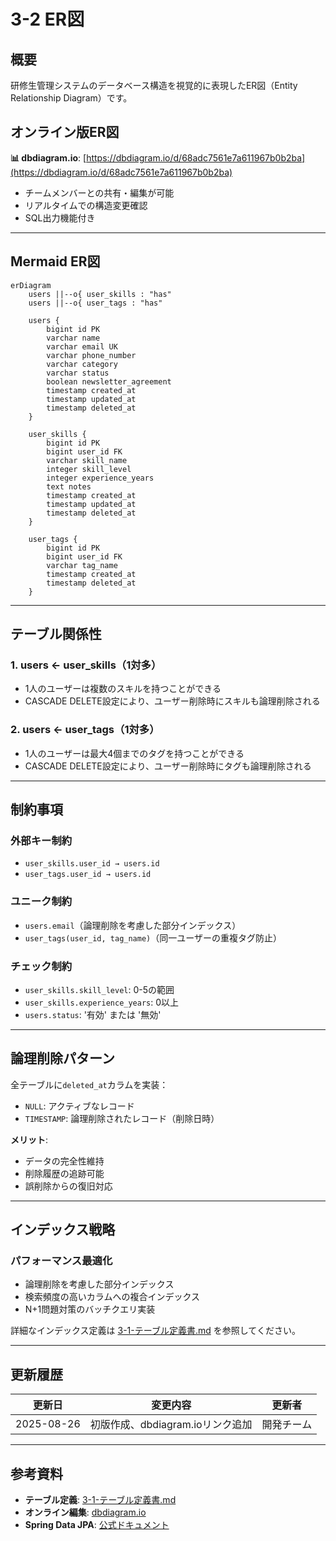 # 3-2 ER図

## 概要
研修生管理システムのデータベース構造を視覚的に表現したER図（Entity Relationship Diagram）です。

## オンライン版ER図

**📊 dbdiagram.io**: [https://dbdiagram.io/d/68adc7561e7a611967b0b2ba](https://dbdiagram.io/d/68adc7561e7a611967b0b2ba)

- チームメンバーとの共有・編集が可能
- リアルタイムでの構造変更確認
- SQL出力機能付き

---

## Mermaid ER図

```mermaid
erDiagram
    users ||--o{ user_skills : "has"
    users ||--o{ user_tags : "has"
    
    users {
        bigint id PK
        varchar name
        varchar email UK
        varchar phone_number
        varchar category
        varchar status
        boolean newsletter_agreement
        timestamp created_at
        timestamp updated_at
        timestamp deleted_at
    }
    
    user_skills {
        bigint id PK
        bigint user_id FK
        varchar skill_name
        integer skill_level
        integer experience_years
        text notes
        timestamp created_at
        timestamp updated_at
        timestamp deleted_at
    }
    
    user_tags {
        bigint id PK
        bigint user_id FK
        varchar tag_name
        timestamp created_at
        timestamp deleted_at
    }
```

---

## テーブル関係性

### **1. users ← user_skills（1対多）**
- 1人のユーザーは複数のスキルを持つことができる
- CASCADE DELETE設定により、ユーザー削除時にスキルも論理削除される

### **2. users ← user_tags（1対多）**
- 1人のユーザーは最大4個までのタグを持つことができる
- CASCADE DELETE設定により、ユーザー削除時にタグも論理削除される

---

## 制約事項

### **外部キー制約**
- `user_skills.user_id → users.id`
- `user_tags.user_id → users.id`

### **ユニーク制約**
- `users.email`（論理削除を考慮した部分インデックス）
- `user_tags(user_id, tag_name)`（同一ユーザーの重複タグ防止）

### **チェック制約**
- `user_skills.skill_level`: 0-5の範囲
- `user_skills.experience_years`: 0以上
- `users.status`: '有効' または '無効'

---

## 論理削除パターン

全テーブルに`deleted_at`カラムを実装：
- `NULL`: アクティブなレコード
- `TIMESTAMP`: 論理削除されたレコード（削除日時）

**メリット**:
- データの完全性維持
- 削除履歴の追跡可能
- 誤削除からの復旧対応

---

## インデックス戦略

### **パフォーマンス最適化**
- 論理削除を考慮した部分インデックス
- 検索頻度の高いカラムへの複合インデックス
- N+1問題対策のバッチクエリ実装

詳細なインデックス定義は [3-1-テーブル定義書.md](./3-1-テーブル定義書.md) を参照してください。

---

## 更新履歴

| 更新日 | 変更内容 | 更新者 |
|--------|---------|--------|
| 2025-08-26 | 初版作成、dbdiagram.ioリンク追加 | 開発チーム |

---

## 参考資料

- **テーブル定義**: [3-1-テーブル定義書.md](./3-1-テーブル定義書.md)
- **オンライン編集**: [dbdiagram.io](https://dbdiagram.io/d/68adc7561e7a611967b0b2ba)
- **Spring Data JPA**: [公式ドキュメント](https://spring.io/projects/spring-data-jpa)